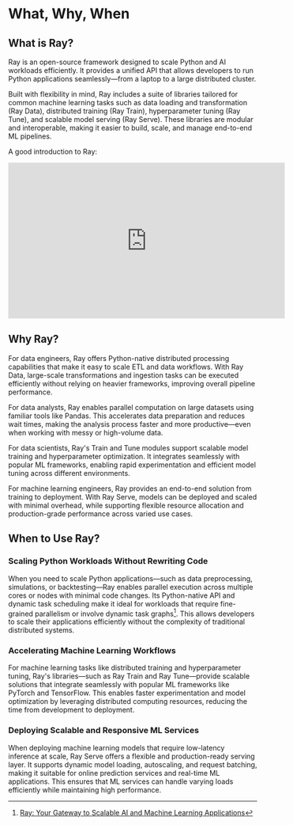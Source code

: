 # What, Why, When

## What is Ray?

Ray is an open-source framework designed to scale Python and AI workloads efficiently. It provides a unified API that allows developers to run Python applications seamlessly—from a laptop to a large distributed cluster.

Built with flexibility in mind, Ray includes a suite of libraries tailored for common machine learning tasks such as data loading and transformation (Ray Data), distributed training (Ray Train), hyperparameter tuning (Ray Tune), and scalable model serving (Ray Serve). These libraries are modular and interoperable, making it easier to build, scale, and manage end-to-end ML pipelines.

A good introduction to Ray:

<iframe width="560" height="315" src="https://www.youtube.com/embed/FhXfEXUUQp0?si=EYYEukYgRgwITT3x" title="YouTube video player" frameborder="0" allow="accelerometer; autoplay; clipboard-write; encrypted-media; gyroscope; picture-in-picture; web-share" referrerpolicy="strict-origin-when-cross-origin" allowfullscreen></iframe>

## Why Ray?

For data engineers, Ray offers Python-native distributed processing capabilities that make it easy to scale ETL and data workflows. With Ray Data, large-scale transformations and ingestion tasks can be executed efficiently without relying on heavier frameworks, improving overall pipeline performance.

For data analysts, Ray enables parallel computation on large datasets using familiar tools like Pandas. This accelerates data preparation and reduces wait times, making the analysis process faster and more productive—even when working with messy or high-volume data.

For data scientists, Ray's Train and Tune modules support scalable model training and hyperparameter optimization. It integrates seamlessly with popular ML frameworks, enabling rapid experimentation and efficient model tuning across different environments.

For machine learning engineers, Ray provides an end-to-end solution from training to deployment. With Ray Serve, models can be deployed and scaled with minimal overhead, while supporting flexible resource allocation and production-grade performance across varied use cases.

## When to Use Ray?

### Scaling Python Workloads Without Rewriting Code

When you need to scale Python applications—such as data preprocessing, simulations, or backtesting—Ray enables parallel execution across multiple cores or nodes with minimal code changes. Its Python-native API and dynamic task scheduling make it ideal for workloads that require fine-grained parallelism or involve dynamic task graphs[^2]. This allows developers to scale their applications efficiently without the complexity of traditional distributed systems.

### Accelerating Machine Learning Workflows

For machine learning tasks like distributed training and hyperparameter tuning, Ray's libraries—such as Ray Train and Ray Tune—provide scalable solutions that integrate seamlessly with popular ML frameworks like PyTorch and TensorFlow. This enables faster experimentation and model optimization by leveraging distributed computing resources, reducing the time from development to deployment.

### Deploying Scalable and Responsive ML Services

When deploying machine learning models that require low-latency inference at scale, Ray Serve offers a flexible and production-ready serving layer. It supports dynamic model loading, autoscaling, and request batching, making it suitable for online prediction services and real-time ML applications. This ensures that ML services can handle varying loads efficiently while maintaining high performance.

[^1]: [Getting Started | Ray Docs](https://docs.ray.io/en/latest/ray-overview/getting-started.html)
[^2]: [Ray: Your Gateway to Scalable AI and Machine Learning Applications](https://www.analyticsvidhya.com/blog/2025/03/ray/)
